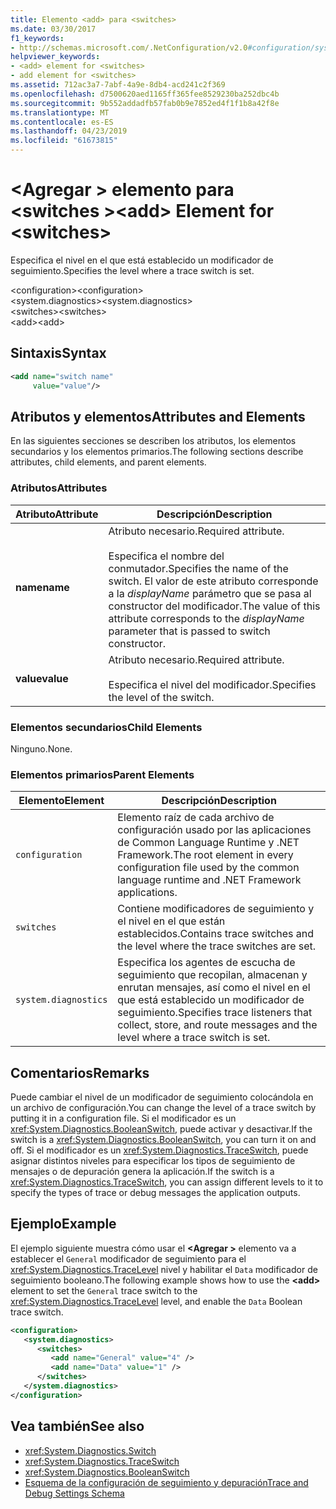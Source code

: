 ```yaml
---
title: Elemento <add> para <switches>
ms.date: 03/30/2017
f1_keywords:
- http://schemas.microsoft.com/.NetConfiguration/v2.0#configuration/system.diagnostics/switches/add
helpviewer_keywords:
- <add> element for <switches>
- add element for <switches>
ms.assetid: 712ac3a7-7abf-4a9e-8db4-acd241c2f369
ms.openlocfilehash: d7500620aed1165ff365fee8529230ba252dbc4b
ms.sourcegitcommit: 9b552addadfb57fab0b9e7852ed4f1f1b8a42f8e
ms.translationtype: MT
ms.contentlocale: es-ES
ms.lasthandoff: 04/23/2019
ms.locfileid: "61673815"
---
```

# <a name="add-element-for-switches"></a><span data-ttu-id="29e30-102">\<Agregar > elemento para \<switches ></span><span class="sxs-lookup"><span data-stu-id="29e30-102">\<add> Element for \<switches></span></span>
<span data-ttu-id="29e30-103">Especifica el nivel en el que está establecido un modificador de seguimiento.</span><span class="sxs-lookup"><span data-stu-id="29e30-103">Specifies the level where a trace switch is set.</span></span>  
  
 <span data-ttu-id="29e30-104">\<configuration></span><span class="sxs-lookup"><span data-stu-id="29e30-104">\<configuration></span></span>  
<span data-ttu-id="29e30-105">\<system.diagnostics></span><span class="sxs-lookup"><span data-stu-id="29e30-105">\<system.diagnostics></span></span>  
<span data-ttu-id="29e30-106">\<switches></span><span class="sxs-lookup"><span data-stu-id="29e30-106">\<switches></span></span>  
<span data-ttu-id="29e30-107">\<add></span><span class="sxs-lookup"><span data-stu-id="29e30-107">\<add></span></span>  
  
## <a name="syntax"></a><span data-ttu-id="29e30-108">Sintaxis</span><span class="sxs-lookup"><span data-stu-id="29e30-108">Syntax</span></span>  
  
```xml  
<add name="switch name"  
     value="value"/>  
```  
  
## <a name="attributes-and-elements"></a><span data-ttu-id="29e30-109">Atributos y elementos</span><span class="sxs-lookup"><span data-stu-id="29e30-109">Attributes and Elements</span></span>  
 <span data-ttu-id="29e30-110">En las siguientes secciones se describen los atributos, los elementos secundarios y los elementos primarios.</span><span class="sxs-lookup"><span data-stu-id="29e30-110">The following sections describe attributes, child elements, and parent elements.</span></span>  
  
### <a name="attributes"></a><span data-ttu-id="29e30-111">Atributos</span><span class="sxs-lookup"><span data-stu-id="29e30-111">Attributes</span></span>  
  
|<span data-ttu-id="29e30-112">Atributo</span><span class="sxs-lookup"><span data-stu-id="29e30-112">Attribute</span></span>|<span data-ttu-id="29e30-113">Descripción</span><span class="sxs-lookup"><span data-stu-id="29e30-113">Description</span></span>|  
|---------------|-----------------|  
|<span data-ttu-id="29e30-114">**name**</span><span class="sxs-lookup"><span data-stu-id="29e30-114">**name**</span></span>|<span data-ttu-id="29e30-115">Atributo necesario.</span><span class="sxs-lookup"><span data-stu-id="29e30-115">Required attribute.</span></span><br /><br /> <span data-ttu-id="29e30-116">Especifica el nombre del conmutador.</span><span class="sxs-lookup"><span data-stu-id="29e30-116">Specifies the name of the switch.</span></span> <span data-ttu-id="29e30-117">El valor de este atributo corresponde a la *displayName* parámetro que se pasa al constructor del modificador.</span><span class="sxs-lookup"><span data-stu-id="29e30-117">The value of this attribute corresponds to the *displayName* parameter that is passed to switch constructor.</span></span>|  
|<span data-ttu-id="29e30-118">**value**</span><span class="sxs-lookup"><span data-stu-id="29e30-118">**value**</span></span>|<span data-ttu-id="29e30-119">Atributo necesario.</span><span class="sxs-lookup"><span data-stu-id="29e30-119">Required attribute.</span></span><br /><br /> <span data-ttu-id="29e30-120">Especifica el nivel del modificador.</span><span class="sxs-lookup"><span data-stu-id="29e30-120">Specifies the level of the switch.</span></span>|  
  
### <a name="child-elements"></a><span data-ttu-id="29e30-121">Elementos secundarios</span><span class="sxs-lookup"><span data-stu-id="29e30-121">Child Elements</span></span>  
 <span data-ttu-id="29e30-122">Ninguno.</span><span class="sxs-lookup"><span data-stu-id="29e30-122">None.</span></span>  
  
### <a name="parent-elements"></a><span data-ttu-id="29e30-123">Elementos primarios</span><span class="sxs-lookup"><span data-stu-id="29e30-123">Parent Elements</span></span>  
  
|<span data-ttu-id="29e30-124">Elemento</span><span class="sxs-lookup"><span data-stu-id="29e30-124">Element</span></span>|<span data-ttu-id="29e30-125">Descripción</span><span class="sxs-lookup"><span data-stu-id="29e30-125">Description</span></span>|  
|-------------|-----------------|  
|`configuration`|<span data-ttu-id="29e30-126">Elemento raíz de cada archivo de configuración usado por las aplicaciones de Common Language Runtime y .NET Framework.</span><span class="sxs-lookup"><span data-stu-id="29e30-126">The root element in every configuration file used by the common language runtime and .NET Framework applications.</span></span>|  
|`switches`|<span data-ttu-id="29e30-127">Contiene modificadores de seguimiento y el nivel en el que están establecidos.</span><span class="sxs-lookup"><span data-stu-id="29e30-127">Contains trace switches and the level where the trace switches are set.</span></span>|  
|`system.diagnostics`|<span data-ttu-id="29e30-128">Especifica los agentes de escucha de seguimiento que recopilan, almacenan y enrutan mensajes, así como el nivel en el que está establecido un modificador de seguimiento.</span><span class="sxs-lookup"><span data-stu-id="29e30-128">Specifies trace listeners that collect, store, and route messages and the level where a trace switch is set.</span></span>|  
  
## <a name="remarks"></a><span data-ttu-id="29e30-129">Comentarios</span><span class="sxs-lookup"><span data-stu-id="29e30-129">Remarks</span></span>  
 <span data-ttu-id="29e30-130">Puede cambiar el nivel de un modificador de seguimiento colocándola en un archivo de configuración.</span><span class="sxs-lookup"><span data-stu-id="29e30-130">You can change the level of a trace switch by putting it in a configuration file.</span></span> <span data-ttu-id="29e30-131">Si el modificador es un <xref:System.Diagnostics.BooleanSwitch>, puede activar y desactivar.</span><span class="sxs-lookup"><span data-stu-id="29e30-131">If the switch is a <xref:System.Diagnostics.BooleanSwitch>, you can turn it on and off.</span></span> <span data-ttu-id="29e30-132">Si el modificador es un <xref:System.Diagnostics.TraceSwitch>, puede asignar distintos niveles para especificar los tipos de seguimiento de mensajes o de depuración genera la aplicación.</span><span class="sxs-lookup"><span data-stu-id="29e30-132">If the switch is a <xref:System.Diagnostics.TraceSwitch>, you can assign different levels to it to specify the types of trace or debug messages the application outputs.</span></span>  
  
## <a name="example"></a><span data-ttu-id="29e30-133">Ejemplo</span><span class="sxs-lookup"><span data-stu-id="29e30-133">Example</span></span>  
 <span data-ttu-id="29e30-134">El ejemplo siguiente muestra cómo usar el  **\<Agregar >** elemento va a establecer el `General` modificador de seguimiento para el <xref:System.Diagnostics.TraceLevel> nivel y habilitar el `Data` modificador de seguimiento booleano.</span><span class="sxs-lookup"><span data-stu-id="29e30-134">The following example shows how to use the **\<add>** element to set the `General` trace switch to the <xref:System.Diagnostics.TraceLevel> level, and enable the `Data` Boolean trace switch.</span></span>  
  
```xml  
<configuration>  
   <system.diagnostics>  
      <switches>  
         <add name="General" value="4" />  
         <add name="Data" value="1" />  
      </switches>  
   </system.diagnostics>  
</configuration>  
```  
  
## <a name="see-also"></a><span data-ttu-id="29e30-135">Vea también</span><span class="sxs-lookup"><span data-stu-id="29e30-135">See also</span></span>

- <xref:System.Diagnostics.Switch>
- <xref:System.Diagnostics.TraceSwitch>
- <xref:System.Diagnostics.BooleanSwitch>
- [<span data-ttu-id="29e30-136">Esquema de la configuración de seguimiento y depuración</span><span class="sxs-lookup"><span data-stu-id="29e30-136">Trace and Debug Settings Schema</span></span>](../../../../../docs/framework/configure-apps/file-schema/trace-debug/index.md)
